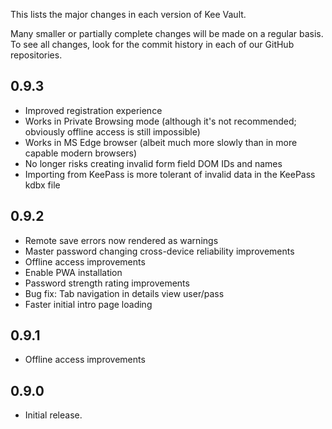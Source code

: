 This lists the major changes in each version of Kee Vault.

Many smaller or partially complete changes will be made on a regular basis. To see all changes, look for the commit history in each of our GitHub repositories.

## 0.9.3

* Improved registration experience
* Works in Private Browsing mode (although it's not recommended; obviously offline access is still impossible)
* Works in MS Edge browser (albeit much more slowly than in more capable modern browsers)
* No longer risks creating invalid form field DOM IDs and names
* Importing from KeePass is more tolerant of invalid data in the KeePass kdbx file

## 0.9.2

* Remote save errors now rendered as warnings
* Master password changing cross-device reliability improvements
* Offline access improvements
* Enable PWA installation
* Password strength rating improvements
* Bug fix: Tab navigation in details view user/pass
* Faster initial intro page loading

## 0.9.1

* Offline access improvements

## 0.9.0

* Initial release.
